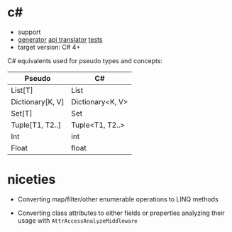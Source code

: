 # c#

* support
* [generator](https://github.com/alehander42/pseudo/tree/master/pseudo/generators/csharp_generator.py) [api translator](https://github.com/alehander42/pseudo/tree/master/pseudo/api_translators/csharp_translator.py) [tests](https://github.com/alehander42/pseudo/tree/master/tests/test_csharp.py)
* target version: C# 4+

C# equivalents used for pseudo types and concepts:


| Pseudo           | C#                 |
|------------------|--------------------|
| List[T]          | List<T>            |
| Dictionary[K, V] | Dictionary<K, V>   |
| Set[T]           | Set<T>             |
| Tuple[T1, T2..]  | Tuple<T1, T2..>    |
| Int              | int                |
| Float            | float              |

# niceties

* Converting map/filter/other enumerable operations to LINQ methods

* Converting class attributes to either fields or properties analyzing their usage with `AttrAccessAnalyzeMiddleware`





